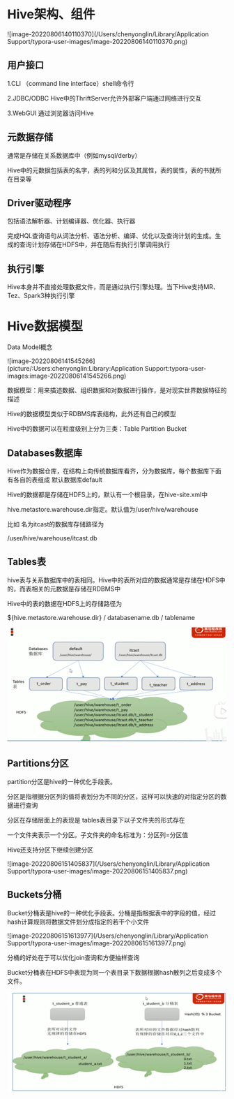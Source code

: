 # Hive架构、组件

![image-20220806140110370](/Users/chenyonglin/Library/Application Support/typora-user-images/image-20220806140110370.png)

## 用户接口

1.CLI （command line interface）shell命令行

2.JDBC/ODBC Hive中的ThriftServer允许外部客户端通过网络进行交互

3.WebGUI 通过浏览器访问Hive



## 元数据存储

通常是存储在关系数据库中（例如mysql/derby）

Hive中的元数据包括表的名字，表的列和分区及其属性，表的属性，表的书就所在目录等



## Driver驱动程序

包括语法解析器、计划编译器、优化器、执行器

完成HQL查询语句从词法分析、语法分析、编译、优化以及查询计划的生成。生成的查询计划存储在HDFS中，并在随后有执行引擎调用执行



## 执行引擎

Hive本身并不直接处理数据文件，而是通过执行引擎处理。当下Hive支持MR、Tez、Spark3种执行引擎



# Hive数据模型

Data Model概念

![image-20220806141545266](picture/:Users:chenyonglin:Library:Application Support:typora-user-images:image-20220806141545266.png)

数据模型：用来描述数据、组织数据和对数据进行操作，是对现实世界数据特征的描述

Hive的数据模型类似于RDBMS库表结构，此外还有自己的模型

Hive中的数据可以在粒度级别上分为三类：Table Partition Bucket



## Databases数据库

Hive作为数据仓库，在结构上向传统数据库看齐，分为数据库，每个数据库下面有各自的表组成 默认数据库default



Hive的数据都是存储在HDFS上的，默认有一个根目录，在hive-site.xml中

hive.metastore.warehouse.dir指定。默认值为/user/hive/warehouse



比如 名为itcast的数据库存储路径为

/user/hive/warehouse/itcast.db



## Tables表

hive表与关系数据库中的表相同。Hive中的表所对应的数据通常是存储在HDFS中的，而表相关的元数据是存储在RDBMS中

Hive中的表的数据在HDFS上的存储路径为

${hive.metastore.warehouse.dir} / databasename.db / tablename



![image-20220806143636344](picture/image-20220806143636344.png)



## Partitions分区

partition分区是hive的一种优化手段表。

分区是指根据分区列的值将表划分为不同的分区，这样可以快速的对指定分区的数据进行查询

分区在存储层面上的表现是 tables表目录下以子文件夹的形式存在

一个文件夹表示一个分区。子文件夹的命名标准为：分区列=分区值

Hive还支持分区下继续创建分区

![image-20220806151405837](/Users/chenyonglin/Library/Application Support/typora-user-images/image-20220806151405837.png)



## Buckets分桶

Bucket分桶表是hive的一种优化手段表。分桶是指根据表中的字段的值，经过hash计算规则将数据文件划分成指定的若干个小文件

![image-20220806151613977](/Users/chenyonglin/Library/Application Support/typora-user-images/image-20220806151613977.png)



分桶的好处在于可以优化join查询和方便抽样查询

Bucket分桶表在HDFS中表现为同一个表目录下数据根据hash散列之后变成多个文件。

![image-20220806151719215](picture/image-20220806151719215.png)



